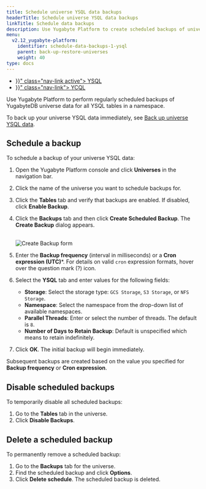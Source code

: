 ```yaml
---
title: Schedule universe YSQL data backups
headerTitle: Schedule universe YSQL data backups
linkTitle: Schedule data backups
description: Use Yugabyte Platform to create scheduled backups of universe YSQL data.
menu:
  v2.12_yugabyte-platform:
    identifier: schedule-data-backups-1-ysql
    parent: back-up-restore-universes
    weight: 40
type: docs
---
```


<ul class="nav nav-tabs-alt nav-tabs-yb">

  <li >
    <a href="{{< relref "./ysql.md" >}}" class="nav-link active">
      <i class="icon-postgres" aria-hidden="true"></i>
      YSQL
    </a>
  </li>

  <li >
    <a href="{{< relref "./ycql.md" >}}" class="nav-link">
      <i class="icon-cassandra" aria-hidden="true"></i>
      YCQL
    </a>
  </li>

</ul>

Use Yugabyte Platform to perform regularly scheduled backups of YugabyteDB universe data for all YSQL tables in a namespace.

To back up your universe YSQL data immediately, see [Back up universe YSQL data](../../back-up-universe-data/ysql).

## Schedule a backup

To schedule a backup of your universe YSQL data:

1. Open the Yugabyte Platform console and click **Universes** in the navigation bar.
2. Click the name of the universe you want to schedule backups for.
3. Click the **Tables** tab and verify that backups are enabled. If disabled, click **Enable Backup**.
4. Click the **Backups** tab and then click **Create Scheduled Backup**. The **Create Backup** dialog appears.
    <br/>
    <br/>

    ![Create Backup form](/images/yp/scheduled-backup-ysql.png)

5. Enter the **Backup frequency** (interval in milliseconds) or a **Cron expression (UTC)***. For details on valid `cron` expression formats, hover over the question mark (?) icon.
6. Select the **YSQL** tab and enter values for the following fields:

    - **Storage**: Select the storage type: `GCS Storage`, `S3 Storage`, or `NFS Storage`.
    - **Namespace**: Select the namespace from the drop-down list of available namespaces.
    - **Parallel Threads**: Enter or select the number of threads. The default is `8`.
    - **Number of Days to Retain Backup**: Default is unspecified which means to retain indefinitely.

7. Click **OK**. The initial backup will begin immediately.

Subsequent backups are created based on the value you specified for **Backup frequency** or **Cron expression**.

## Disable scheduled backups

To temporarily disable all scheduled backups:

1. Go to the **Tables** tab in the universe.
2. Click **Disable Backups**.

## Delete a scheduled backup

To permanently remove a scheduled backup:

1. Go to the **Backups** tab for the universe.
2. Find the scheduled backup and click **Options**.
3. Click **Delete schedule**. The scheduled backup is deleted.
